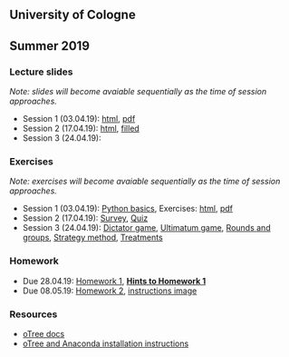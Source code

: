 ## University of Cologne
## Summer 2019

### Lecture slides
_Note: slides will become avaiable sequentially as the time of session approaches._
- Session 1 (03.04.19): [html](https://jeshan49.github.io/bms2019/session_one.html), [pdf](https://raw.githubusercontent.com/jeshan49/bms2019/master/session_one.pdf)
- Session 2 (17.04.19): [html](https://jeshan49.github.io/bms2019/session_two.html), [filled](https://jeshan49.github.io/bms2019/session_two_filled.html)
- Session 3 (24.04.19): 

### Exercises
_Note: exercises will become avaiable sequentially as the time of session approaches._
- Session 1 (03.04.19): [Python basics](https://raw.githubusercontent.com/jeshan49/bms2019/master/py_basics1.py), Exercises: [html](https://jeshan49.github.io/bms2019/tutorial_one.html), [pdf](https://raw.githubusercontent.com/jeshan49/bms2019/master/tutorial_one.pdf)
- Session 2 (17.04.19): [Survey](https://jeshan49.github.io/bms2019/survey_tut%20(1).html), [Quiz](https://jeshan49.github.io/bms2019/quiz_tut.html)
- Session 3 (24.04.19): [Dictator game](https://jeshan49.github.io/bms2019/DG_tut.html), [Ultimatum game](https://jeshan49.github.io/bms2019/UG_1_tut.html), [Rounds and groups](https://jeshan49.github.io/bms2019/UG_2_tut.html), [Strategy method](https://jeshan49.github.io/bms2019/UG_3_tut.html), [Treatments](https://jeshan49.github.io/bms2019/UG_4_tut.html)

### Homework
- Due 28.04.19: [Homework 1](https://raw.githubusercontent.com/jeshan49/bms2019/master/BMS_HW1_19.pdf), [__Hints to Homework 1__](https://jeshan49.github.io/bms2019/hints_hw1.html)
- Due 08.05.19: [Homework 2](https://raw.githubusercontent.com/jeshan49/bms2019/master/BMS_HW2_19.pdf), [instructions image](https://cdn.instructables.com/FIU/AIWE/I7Q0TCUT/FIUAIWEI7Q0TCUT.LARGE.jpg?auto=webp)

### Resources
- [oTree docs](https://otree.readthedocs.io/en/latest/)
- [oTree and Anaconda installation instructions](https://raw.githubusercontent.com/jeshan49/bms2019/master/Installation_Guide.pdf)
